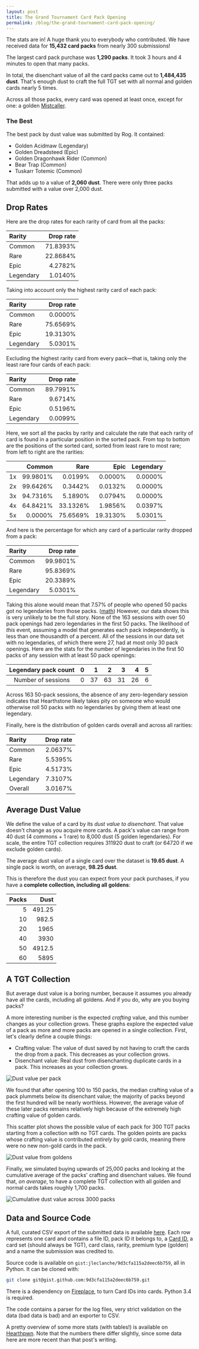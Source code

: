 ```yaml
---
layout: post
title: The Grand Tournament Card Pack Opening
permalink: /blog/the-grand-tournament-card-pack-opening/
---
```


The stats are in! A huge thank you to everybody who contributed. We have received data for **15,432 card packs** from nearly 300 submissions!

The largest card pack purchase was **1,290 packs**. It took 3 hours and 4 minutes to open that many packs.

In total, the disenchant value of all the card packs came out to **1,484,435 dust**.
That's enough dust to craft the full TGT set with all normal and golden cards nearly 5 times.

Across all those packs, every card was opened at least once, except for one:  a golden [Mistcaller](http://hearthstone.gamepedia.com/The_Mistcaller).


### The Best

The best pack by dust value was submitted by Rog.
It contained:
 * Golden Acidmaw (Legendary)
 * Golden Dreadsteed (Epic)
 * Golden Dragonhawk Rider (Common)
 * Bear Trap (Common)
 * Tuskarr Totemic (Common)

That adds up to a value of **2,060 dust**. There were only three packs submitted with a value over 2,000 dust.

## Drop Rates

Here are the drop rates for each rarity of card from all the packs:

| Rarity    | Drop rate |
|:----------|----------:|
| Common    |  71.8393% |
| Rare      |  22.8684% |
| Epic      |   4.2782% |
| Legendary |   1.0140% |

Taking into account only the highest rarity card of each pack:

| Rarity    | Drop rate |
|:----------|----------:|
| Common    |   0.0000% |
| Rare      |  75.6569% |
| Epic      |  19.3130% |
| Legendary |   5.0301% |

Excluding the highest rarity card from every pack—that is, taking only the least rare four cards of each pack:

| Rarity    | Drop rate |
|:----------|----------:|
| Common    |  89.7991% |
| Rare      |   9.6714% |
| Epic      |   0.5196% |
| Legendary |   0.0099% |

Here, we sort all the packs by rarity and calculate the rate that each rarity of card is found in a particular position in the sorted pack. From top to bottom are the positions of the sorted card, sorted from least rare to most rare; from left to right are the rarities:

|    | Common   | Rare     | Epic     | Legendary |
|:---|---------:|---------:|---------:|----------:|
| 1x | 99.9801% |  0.0199% |  0.0000% |   0.0000% |
| 2x | 99.6426% |  0.3442% |  0.0132% |   0.0000% |
| 3x | 94.7316% |  5.1890% |  0.0794% |   0.0000% |
| 4x | 64.8421% | 33.1326% |  1.9856% |   0.0397% |
| 5x |  0.0000% | 75.6569% | 19.3130% |   5.0301% |

And here is the percentage for which any card of a particular rarity dropped from a pack:

| Rarity    | Drop rate |
|:----------|----------:|
| Common    |  99.9801% |
| Rare      |  95.8369% |
| Epic      |  20.3389% |
| Legendary |   5.0301% |

Taking this alone would mean that 7.57% of people who opened 50 packs got no legendaries from those packs. ([math](http://www.wolframalpha.com/input/?i=%281+-+5.0301%25%29^50+in+percent))
However, our data shows this is very unlikely to be the full story.  None of the 163 sessions with over 50 pack openings had zero legendaries in the first 50 packs.
The likelihood of *this* event, assuming a model that generates each pack independently, is less than one thousandth of a percent.
All of the sessions in our data set with no legendaries, of which there were 27, had at most only 30 pack openings.
Here are the stats for the number of legendaries in the first 50 packs of any session with at least 50 pack openings:

| Legendary pack count |  0 |  1 |  2 |  3 |  4 |  5 |
|:--------------------:|---:|---:|---:|---:|---:|---:|
| Number of sessions   |  0 | 37 | 63 | 31 | 26 |  6 |

Across 163 50-pack sessions, the absence of any zero-legendary session indicates that Hearthstone likely takes pity on someone who would otherwise roll 50 packs with no legendaries by giving them at least one legendary.

Finally, here is the distribution of golden cards overall and across all rarities:

| Rarity    | Drop rate |
|:----------|----------:|
| Common    |   2.0637% |
| Rare      |   5.5395% |
| Epic      |   4.5173% |
| Legendary |   7.3107% |
| Overall   |   3.0167% |


## Average Dust Value

We define the value of a card by its *dust value to disenchant*. That value doesn't change as you acquire more cards.
A pack's value can range from 40 dust (4 commons + 1 rare) to 8,000 dust (5 golden legendaries).
For scale, the entire TGT collection requires 311920 dust to craft (or 64720 if we exclude golden cards).

The average dust value of a single card over the dataset is **19.65 dust**.
A single pack is worth, on average, **98.25 dust**.

This is therefore the dust you can expect from your pack purchases, if you have a **complete collection, including all goldens**:

| Packs | Dust    |
|------:|--------:|
| 5     |  491.25 |
| 10    |  982.5  |
| 20    |  1965   |
| 40    |  3930   |
| 50    |  4912.5 |
| 60    |  5895   |


## A TGT Collection

But average dust value is a boring number, because it assumes you already have all the cards, including all goldens. And if you do, why are you buying packs?

A more interesting number is the expected *crafting* value, and this number changes as your collection grows.
These graphs explore the expected value of a pack as more and more packs are opened in a single collection.  First, let's clearly define a couple things:

* Crafting value:  The value of dust saved by not having to craft the cards the drop from a pack.  This decreases as your collection grows.
* Disenchant value:  Real dust from disenchanting duplicate cards in a pack.  This increases as your collection grows.

![Dust value per pack](/media/tgt-packs-dust-avg-graph.png)

We found that after opening 100 to 150 packs, the median crafting value of a pack plummets below its disenchant value; the majority of packs beyond the first hundred will be nearly worthless.
However, the average value of these later packs remains relatively high because of the extremely high crafting value of golden cards.

This scatter plot shows the possible value of each pack for 300 TGT packs starting from a collection with no TGT cards.
The golden points are packs whose crafting value is contributed *entirely* by gold cards, meaning there were no new non-gold cards in the pack.

![Dust value from goldens](/media/tgt-packs-scatter-crafting-values.png)

Finally, we simulated buying upwards of 25,000 packs and looking at the cumulative average of the packs' crafting and disenchant values.
We found that, *on average*, to have a complete TGT collection with all golden and normal cards takes roughly 1,700 packs.

![Cumulative dust value across 3000 packs](/media/tgt-packs-cumulative-craft-disenchant-values.png)


## Data and Source Code

A full, curated CSV export of the submitted data is available [here](https://gist.githubusercontent.com/jleclanche/9d3cfa115a2deec6b759/raw/master/export.csv).
Each row represents one card and contains a file ID, pack ID it belongs to, a [Card ID](https://github.com/jleclanche/fireplace/wiki/Card-IDs),
a card set (should always be TGT), card class, rarity, premium type (golden) and a name the submission was credited to.

Source code is available on `gist:jleclanche/9d3cfa115a2deec6b759`, all in Python. It can be cloned with:

```sh
git clone git@gist.github.com:9d3cfa115a2deec6b759.git
```

There is a dependency on [Fireplace](https://github.com/jleclanche/fireplace), to turn Card IDs into cards. Python 3.4 is required.

The code contains a parser for the log files, very strict validation on the data (bad data is bad) and an exporter to CSV.

A pretty overview of some more stats (with tables!) is available on [Hearthpwn](http://www.hearthpwn.com/news/1020-power-core-card-back-at-blizzcon-eu-finals-tgt).
Note that the numbers there differ slightly, since some data here are more recent than that post's writing.
